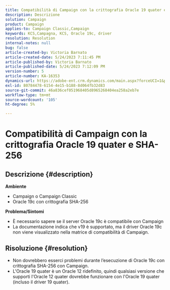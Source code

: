 ```yaml
---
title: Compatibilità di Campaign con la crittografia Oracle 19 quater e SHA-256
description: Descrizione
solution: Campaign
product: Campaign
applies-to: Campaign Classic,Campaign
keywords: KCS,Campagna, KCS, Oracle 19c, driver
resolution: Resolution
internal-notes: null
bug: false
article-created-by: Victoria Barnato
article-created-date: 5/24/2023 7:11:45 PM
article-published-by: Victoria Barnato
article-published-date: 5/24/2023 7:12:09 PM
version-number: 5
article-number: KA-16353
dynamics-url: https://adobe-ent.crm.dynamics.com/main.aspx?forceUCI=1&pagetype=entityrecord&etn=knowledgearticle&id=ab2b2ed1-66fa-ed11-8849-6045bd006b3d
exl-id: 80784478-6154-4e15-b188-8d064fb32d83
source-git-commit: 46a836cef051968405d8965268404ea258a2eb7e
workflow-type: tm+mt
source-wordcount: '105'
ht-degree: 5%

---
```


# Compatibilità di Campaign con la crittografia Oracle 19 quater e SHA-256

## Descrizione {#description}

<b>Ambiente</b>
- Campaign o Campaign Classic
- Oracle 19c con crittografia SHA-256

<b>Problema/Sintomi</b>
- È necessario sapere se il server Oracle 19c è compatibile con Campaign
- La documentazione indica che v19 è supportato, ma il driver Oracle 19c non viene visualizzato nella matrice di compatibilità di Campaign.



## Risoluzione {#resolution}


- Non dovrebbero esserci problemi durante l’esecuzione di Oracle 19c con crittografia SHA-256 con Campaign.
- L&#39;Oracle 19 quater è un Oracle 12 ridefinito, quindi qualsiasi versione che supporti l&#39;Oracle 12 quater dovrebbe funzionare con l&#39;Oracle 19 quater (incluso il driver 19 quater).
